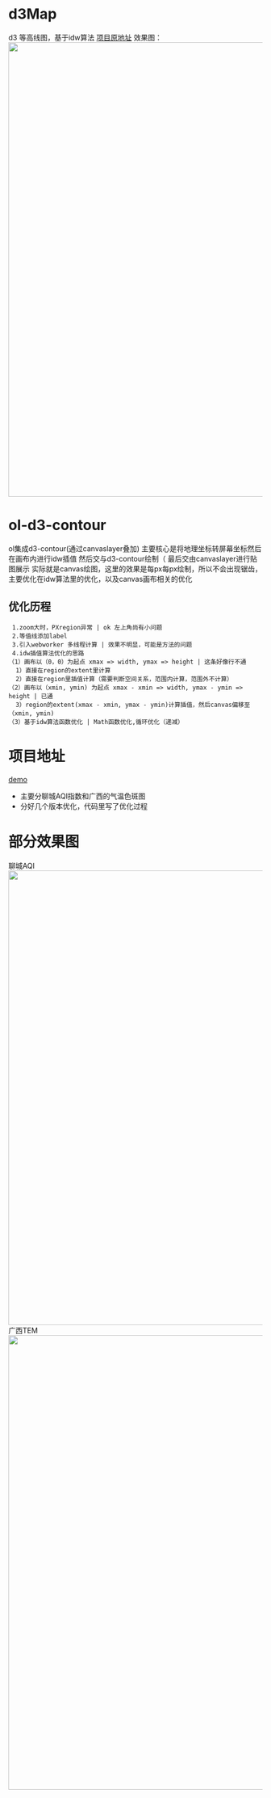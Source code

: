 # d3Map
d3 等高线图，基于idw算法
[项目原地址](https://github.com/sgcc/d3Map.git)
效果图：
  <img width="900" src="https://liquid-zhangliquan.github.io/ol-d3-contours/images/20170626014633.png">

# ol-d3-contour 
ol集成d3-contour(通过canvaslayer叠加)
主要核心是将地理坐标转屏幕坐标然后在画布内进行idw插值
然后交与d3-contour绘制（
最后交由canvaslayer进行贴图展示
实际就是canvas绘图，这里的效果是每px每px绘制，所以不会出现锯齿，主要优化在idw算法里的优化，以及canvas画布相关的优化

## 优化历程
```
 1.zoom大时，PXregion异常 | ok 左上角尚有小问题
 2.等值线添加label
 3.引入webworker 多线程计算 | 效果不明显，可能是方法的问题
 4.idw插值算法优化的思路
（1）画布以（0，0）为起点 xmax => width, ymax => height | 这条好像行不通
  1）直接在region的extent里计算
  2）直接在region里插值计算（需要判断空间关系，范围内计算，范围外不计算）
（2）画布以（xmin, ymin) 为起点 xmax - xmin => width, ymax - ymin => height | 已通
  3）region的extent(xmax - xmin, ymax - ymin)计算插值，然后canvas偏移至（xmin, ymin)
（3）基于idw算法函数优化 | Math函数优化,循环优化（递减）
```

# 项目地址
[demo](https://liquid-zhangliquan.github.io/ol-d3-contours/)
* 主要分聊城AQI指数和广西的气温色斑图
* 分好几个版本优化，代码里写了优化过程

# 部分效果图
聊城AQI
  <img width="900" src="https://liquid-zhangliquan.github.io/ol-d3-contours/images/lc.jpg">
广西TEM
 <img width="900" src="https://liquid-zhangliquan.github.io/ol-d3-contours/images/gx.jpg">



